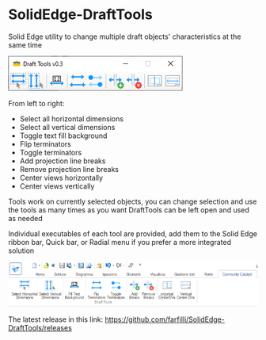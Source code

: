 # SolidEdge-DraftTools
Solid Edge utility to change multiple draft objects' characteristics at the same time

<img src="MainForm.png">

From left to right:

- Select all horizontal dimensions
- Select all vertical dimensions
- Toggle text fill background
- Flip terminators
- Toggle terminators
- Add projection line breaks
- Remove projection line breaks
- Center views horizontally
- Center views vertically

Tools work on currently selected objects, you can change selection and use the tools as many times as you want
DraftTools can be left open and used as needed

Individual executables of each tool are provided, add them to the Solid Edge ribbon bar, Quick bar, or Radial menu if you prefer a more integrated solution

<img src="RibbonBar.png">

The latest release in this link: https://github.com/farfilli/SolidEdge-DraftTools/releases
